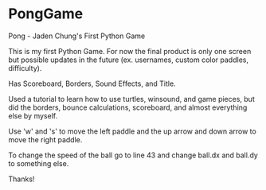 # PongGame
Pong - Jaden Chung's First Python Game

This is my first Python Game. For now the final product is only one screen but possible updates in the future (ex. usernames, custom color paddles, difficulty).

Has Scoreboard, Borders, Sound Effects, and Title.

Used a tutorial to learn how to use turtles, winsound, and game pieces, but did the borders, bounce calculations, scoreboard, and almost everything else by myself.

Use 'w' and 's' to move the left paddle and the up arrow and down arrow to move the right paddle.

To change the speed of the ball go to line 43 and change ball.dx and ball.dy to something else.

Thanks!
